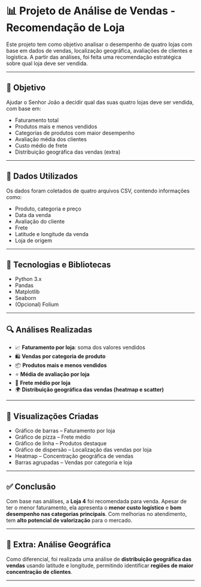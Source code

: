 
# 📊 Projeto de Análise de Vendas - Recomendação de Loja

Este projeto tem como objetivo analisar o desempenho de quatro lojas com base em dados de vendas, localização geográfica, avaliações de clientes e logística. A partir das análises, foi feita uma recomendação estratégica sobre qual loja deve ser vendida.

---

## 🎯 Objetivo

Ajudar o Senhor João a decidir qual das suas quatro lojas deve ser vendida, com base em:

- Faturamento total
- Produtos mais e menos vendidos
- Categorias de produtos com maior desempenho
- Avaliação média dos clientes
- Custo médio de frete
- Distribuição geográfica das vendas (extra)

---

## 📁 Dados Utilizados

Os dados foram coletados de quatro arquivos CSV, contendo informações como:

- Produto, categoria e preço
- Data da venda
- Avaliação do cliente
- Frete
- Latitude e longitude da venda
- Loja de origem

---

## 🧰 Tecnologias e Bibliotecas

- Python 3.x
- Pandas
- Matplotlib
- Seaborn
- (Opcional) Folium

---

## 🔍 Análises Realizadas

- 📈 **Faturamento por loja**: soma dos valores vendidos
- 🛍️ **Vendas por categoria de produto**
- 📦 **Produtos mais e menos vendidos**
- ⭐ **Média de avaliação por loja**
- 🚚 **Frete médio por loja**
- 🌍 **Distribuição geográfica das vendas (heatmap e scatter)**

---

## 📌 Visualizações Criadas

- Gráfico de barras – Faturamento por loja
- Gráfico de pizza – Frete médio
- Gráfico de linha – Produtos destaque
- Gráfico de dispersão – Localização das vendas por loja
- Heatmap – Concentração geográfica de vendas
- Barras agrupadas – Vendas por categoria e loja

---

## ✅ Conclusão

Com base nas análises, a **Loja 4** foi recomendada para venda. Apesar de ter o menor faturamento, ela apresenta o **menor custo logístico** e **bom desempenho nas categorias principais**. Com melhorias no atendimento, tem **alto potencial de valorização** para o mercado.

---

## 📌 Extra: Análise Geográfica

Como diferencial, foi realizada uma análise de **distribuição geográfica das vendas** usando latitude e longitude, permitindo identificar **regiões de maior concentração de clientes**.

---

